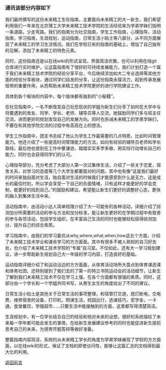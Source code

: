 ### 通讯该部分内容如下
我们最终撰写的这份未来精工生存指南，主要面向未来精工的大一新生，我们希望利用我们一年来在北京理工大学未来精工技术学院的生活经验来为学弟学妹们指明一条道路，少走弯路。我们的指南分为社交指南，学生工作指南，心理指导，活动指南，学习指南，生涯规划，运动指南，日常生活小贴士等八部分，从不同方面展现了未来精工的学习生活情况。我们在学校已有的指南的基础上，增加了自己独有的见解，添加了未来精工的特色元素。

同时，这份指南还是以在线wiki的形式呈现，界面简洁优雅，也可以利用在线git仓库进行实时维护，让这篇指南有了很好的可持续发展能力，我们计划打造一个属于我们未来精工技术学院的经验分享平台，今后继续添加如大二专业选择等其他方面的经验分享板块，通过同学们自发的分享，让这份指南永葆活力，起到传承发展纽带的重要作用，从而帮助未来精工技术学院更好的进行学院建设工作。

具体到各个板块的内容中，每个版块都有独到的“小秘籍”。

在社交指南中，一名不断改变自己社恐现状的学姐为新生们分享了如何在大学中与将要遇到的舍友、同学、学长、老师、辅导员等人交流，她鼓励同学们多与班主任交流，进而更好的规划发现自己的发展方向。同时也告诫未来精工的学弟学妹们，不要在和其他学院交流的过程中有高高在上的想法。

学生工作指南中，团支书总结了他认为学生工作最需要的几点特质，比如时间管理能力。他还介绍了一些提高时间管理能力的方法，如向有经验的辅导员老师和学长取经。最后他也提到在工作中要谦逊，踏踏实实多学多做，用实际行动增长自己的能力，同时也会获得同学们的认可。

心理指导部分，充分考虑了大部分人第一次过集体生活，介绍了一些关于恋爱，宿舍关系，对学习的态度等几个大学生都要面对的问题。其中也有像“这是我们最好的时间来独自面对生活，独自面对生活的时候我们才能感受到什么是无力，这是成长的最佳时刻，所以学会享受一下自己的负面情绪，只有这样才能更好的学会克制，能更好的找到自己。”的鼓励和建议。希望能让新生们更好的调整好心态，更快的融入到集体生活中来。

活动指南中，由活动小达人简单梳理介绍了大一可能有的各种活动，详细介绍了综测加分所需要的活动的参与方法和加分标准，能让新生更好的在学期过程中有取舍的参与各项活动，包括学生组织，在丰富自己生活的同时也能够轻松获得综测加分，提升自己的综合素质。

学习指南中，由我们的学习委员从why,where,what,when,how这五个方面，介绍了未来精工技术学业和课余学习的方方面面。其中有很多不被人熟知的自习好去处，也介绍了未来精工技术学院的“专属”自习室。不仅如此，还有大一学习规划建议，进一步帮助新生规划自己大一年级的学习内容，打造良好的基础。

运动指南详细介绍了和运动沾边的方方面面，从体育活动场所大盘点到体育课选课和体育社团。还特别提到了我们去的了第一的特立书院运动会的活动细节，让新生了解到我们未来精工技术不仅在学习上强，在各个方面都有很强的素质。同时，这部分由一个学长和一个学姐共同书写，从男生女生的角度给出了不同的建议。

日常生活小贴士是其他关于日常生活的事项整理，和宿管打交道，熄灯断电，交电费，维修宿舍的设备，打印机，网课生活，校园出行，选课技巧，奖学金，一卡通，食堂餐饮，学服超市……只要生活中能接触到的方面，这里都写得清楚简洁。

生涯规划中，有一位学长结合自己的经验和他对未来的设想，很好的系统描绘了未来每一学年都可能会发生的事情，在给新生发展建议参考的同时也能促进新生提前思考自己的未来，为德育开题答辩等做好准备。

整篇指南内容简洁，系统的从未来精工学长的角度为学弟学妹展现了学校的方方面面，以在线wiki的形式，保证了文档的即使访问性，能够让这篇汇总的文档得到最大化的利用。

[返回前言](preface.md)